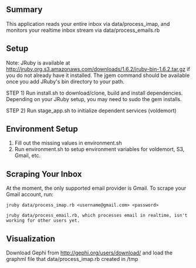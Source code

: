 Summary
-------

This application reads your entire inbox via data/process_imap, and monitors your realtime inbox stream via data/process_emails.rb

Setup
-----

Note: JRuby is available at http://jruby.org.s3.amazonaws.com/downloads/1.6.2/jruby-bin-1.6.2.tar.gz if you do not already have it installed.  The jgem command should be available once you add JRuby's bin directory to your path.

STEP 1) Run install.sh to download/clone, build and install dependencies.  Depending on your JRuby setup, you may need to sudo the gem installs.

STEP 2) Run stage_app.sh to initialize dependent services (voldemort)

Environment Setup
-----------------

1) Fill out the missing values in environment.sh
2) Run environment.sh to setup environment variables for voldemort, S3, Gmail, etc.

Scraping Your Inbox
-------------------

At the moment, the only supported email provider is Gmail.  To scrape your Gmail account, run:
	
	jruby data/process_imap.rb <username@gmail.com> <password>
	
	jruby data/process_email.rb, which processes email in realtime, isn't working for other users yet.
	
Visualization
-------------

Download Gephi from http://gephi.org/users/download/ and load the graphml file that data/process_imap.rb created in /tmp
	